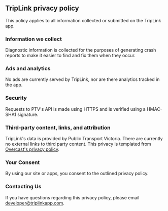 ## TripLink privacy policy

This policy applies to all information collected or submitted on the TripLink app.


### Information we collect

Diagnostic information is collected for the purposes of generating crash reports to make it easier to find and fix them when they occur.


### Ads and analytics

No ads are currently served by TripLink, nor are there analytics tracked in the app.


### Security

Requests to PTV's API is made using HTTPS and is verified using a HMAC-SHA1 signature.


### Third-party content, links, and attribution

TripLink's data is provided by Public Transport Victoria. There are currently no external links to third party content. This privacy is templated from [Overcast's privacy policy](https://overcast.fm/privacy).


### Your Consent

By using our site or apps, you consent to the outlined privacy policy.


### Contacting Us

If you have questions regarding this privacy policy, please email [developer@triplinkapp.com](mailto:developer@triplinkapp.com).
